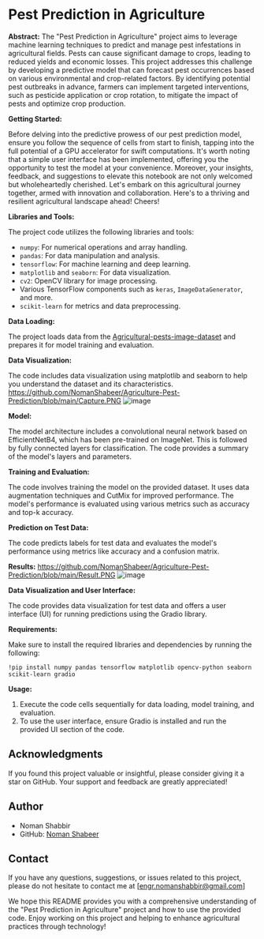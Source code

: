 # Pest Prediction in Agriculture

**Abstract:** The "Pest Prediction in Agriculture" project aims to leverage machine learning techniques to predict and manage pest infestations in agricultural fields. Pests can cause significant damage to crops, leading to reduced yields and economic losses. This project addresses this challenge by developing a predictive model that can forecast pest occurrences based on various environmental and crop-related factors. By identifying potential pest outbreaks in advance, farmers can implement targeted interventions, such as pesticide application or crop rotation, to mitigate the impact of pests and optimize crop production.

**Getting Started:**

Before delving into the predictive prowess of our pest prediction model, ensure you follow the sequence of cells from start to finish, tapping into the full potential of a GPU accelerator for swift computations. It's worth noting that a simple user interface has been implemented, offering you the opportunity to test the model at your convenience. Moreover, your insights, feedback, and suggestions to elevate this notebook are not only welcomed but wholeheartedly cherished. Let's embark on this agricultural journey together, armed with innovation and collaboration. Here's to a thriving and resilient agricultural landscape ahead! Cheers!

**Libraries and Tools:**

The project code utilizes the following libraries and tools:
- `numpy`: For numerical operations and array handling.
- `pandas`: For data manipulation and analysis.
- `tensorflow`: For machine learning and deep learning.
- `matplotlib` and `seaborn`: For data visualization.
- `cv2`: OpenCV library for image processing.
- Various TensorFlow components such as `keras`, `ImageDataGenerator`, and more.
- `scikit-learn` for metrics and data preprocessing.

**Data Loading:**

The project loads data from the [Agricultural-pests-image-dataset](https://www.kaggle.com/datasets/vencerlanz09/agricultural-pests-image-dataset) and prepares it for model training and evaluation.

**Data Visualization:**

The code includes data visualization using matplotlib and seaborn to help you understand the dataset and its characteristics.
https://github.com/NomanShabeer/Agriculture-Pest-Prediction/blob/main/Capture.PNG
![image](https://github.com/NomanShabeer/Agriculture-Pest-Prediction/assets/144251597/ce1c2349-7631-42b6-960f-7d1f344288b7)


**Model:**

The model architecture includes a convolutional neural network based on EfficientNetB4, which has been pre-trained on ImageNet. This is followed by fully connected layers for classification. The code provides a summary of the model's layers and parameters.

**Training and Evaluation:**

The code involves training the model on the provided dataset. It uses data augmentation techniques and CutMix for improved performance. The model's performance is evaluated using various metrics such as accuracy and top-k accuracy.

**Prediction on Test Data:**

The code predicts labels for test data and evaluates the model's performance using metrics like accuracy and a confusion matrix.

**Results:**
https://github.com/NomanShabeer/Agriculture-Pest-Prediction/blob/main/Result.PNG
![image](https://github.com/NomanShabeer/Agriculture-Pest-Prediction/assets/144251597/1058e105-5041-4492-a44c-6daf16eb2f8f)

**Data Visualization and User Interface:**

The code provides data visualization for test data and offers a user interface (UI) for running predictions using the Gradio library.

**Requirements:**

Make sure to install the required libraries and dependencies by running the following:

```
!pip install numpy pandas tensorflow matplotlib opencv-python seaborn scikit-learn gradio
```

**Usage:**

1. Execute the code cells sequentially for data loading, model training, and evaluation.
2. To use the user interface, ensure Gradio is installed and run the provided UI section of the code.


## Acknowledgments

If you found this project valuable or insightful, please consider giving it a star on GitHub. Your support and feedback are greatly appreciated!

## Author

- Noman Shabbir
- GitHub: [Noman Shabeer](https://github.com/NomanShabeer)

## Contact

If you have any questions, suggestions, or issues related to this project, please do not hesitate to contact me at [engr.nomanshabbir@gmail.com]

We hope this README provides you with a comprehensive understanding of the "Pest Prediction in Agriculture" project and how to use the provided code. Enjoy working on this project and helping to enhance agricultural practices through technology!
